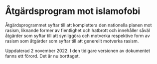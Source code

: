 # Åtgärdsprogram mot islamofobi

Åtgärdsprogrammet syftar till att komplettera den nationella planen mot rasism, liknande former av fientlighet och hatbrott och innehåller såväl åtgärder som syftar till att synliggöra och motverka respektive form av rasism som åtgärder som syftar till att generellt motverka rasism.


Uppdaterad 2 november 2022\. I den tidigare versionen av dokumentet fanns ett förord. Det är nu borttaget.
